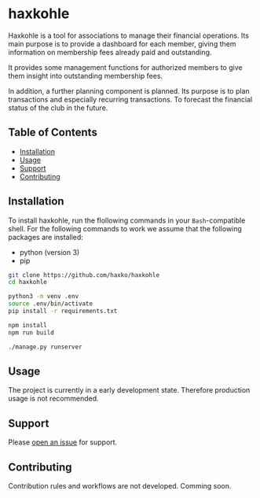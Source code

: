 # haxkohle

Haxkohle is a tool for associations to manage their financial operations.
Its main purpose is to provide a dashboard for each member, giving them information on membership fees already paid and outstanding.

It provides some management functions for authorized members to give them insight into outstanding membership fees.

In addition, a further planning component is planned. Its purpose is to plan transactions and especially recurring transactions.
To forecast the financial status of the club in the future.

## Table of Contents

- [Installation](#installation)
- [Usage](#usage)
- [Support](#support)
- [Contributing](#contributing)

## Installation

To install haxkohle, run the flollowing commands in your `Bash`-compatible shell. For the following commands to work we assume that the following packages are installed:

- python (version 3)
- pip

```sh
git clone https://github.com/haxko/haxkohle
cd haxkohle

python3 -m venv .env
source .env/bin/activate
pip install -r requirements.txt

npm install
npm run build

./manage.py runserver
```

## Usage

The project is currently in a early development state. Therefore production usage is not recommended.


## Support

Please [open an issue](https://github.com/haxko/haxkohle/issues/new) for support.

## Contributing

Contribution rules and workflows are not developed. Comming soon.

